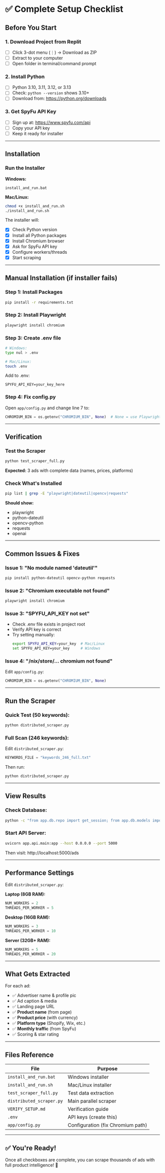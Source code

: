 # ✅ Complete Setup Checklist

## Before You Start

### 1. Download Project from Replit
- [ ] Click 3-dot menu (⋮) → Download as ZIP
- [ ] Extract to your computer
- [ ] Open folder in terminal/command prompt

### 2. Install Python
- [ ] Python 3.10, 3.11, 3.12, or 3.13
- [ ] Check: `python --version` shows 3.10+
- [ ] Download from: https://python.org/downloads

### 3. Get SpyFu API Key
- [ ] Sign up at: https://www.spyfu.com/api
- [ ] Copy your API key
- [ ] Keep it ready for installer

---

## Installation

### Run the Installer

**Windows:**
```
install_and_run.bat
```

**Mac/Linux:**
```bash
chmod +x install_and_run.sh
./install_and_run.sh
```

The installer will:
- [x] Check Python version
- [x] Install all Python packages
- [x] Install Chromium browser
- [x] Ask for SpyFu API key
- [x] Configure workers/threads
- [x] Start scraping

---

## Manual Installation (if installer fails)

### Step 1: Install Packages
```bash
pip install -r requirements.txt
```

### Step 2: Install Playwright
```bash
playwright install chromium
```

### Step 3: Create .env file
```bash
# Windows:
type nul > .env

# Mac/Linux:
touch .env
```

Add to .env:
```
SPYFU_API_KEY=your_key_here
```

### Step 4: Fix config.py
Open `app/config.py` and change line 7 to:
```python
CHROMIUM_BIN = os.getenv("CHROMIUM_BIN", None)  # None = use Playwright default
```

---

## Verification

### Test the Scraper
```bash
python test_scraper_full.py
```

**Expected:** 3 ads with complete data (names, prices, platforms)

### Check What's Installed
```bash
pip list | grep -E "playwright|dateutil|opencv|requests"
```

**Should show:**
- playwright
- python-dateutil
- opencv-python
- requests
- openai

---

## Common Issues & Fixes

### Issue 1: "No module named 'dateutil'"
```bash
pip install python-dateutil opencv-python requests
```

### Issue 2: "Chromium executable not found"
```bash
playwright install chromium
```

### Issue 3: "SPYFU_API_KEY not set"
- Check .env file exists in project root
- Verify API key is correct
- Try setting manually:
  ```bash
  export SPYFU_API_KEY=your_key  # Mac/Linux
  set SPYFU_API_KEY=your_key     # Windows
  ```

### Issue 4: "/nix/store/... chromium not found"
Edit `app/config.py`:
```python
CHROMIUM_BIN = os.getenv("CHROMIUM_BIN", None)
```

---

## Run the Scraper

### Quick Test (50 keywords):
```bash
python distributed_scraper.py
```

### Full Scan (246 keywords):
Edit `distributed_scraper.py`:
```python
KEYWORDS_FILE = "keywords_246_full.txt"
```
Then run:
```bash
python distributed_scraper.py
```

---

## View Results

### Check Database:
```bash
python -c "from app.db.repo import get_session; from app.db.models import AdCreative; print(f'Total ads: {next(get_session()).query(AdCreative).count()}')"
```

### Start API Server:
```bash
uvicorn app.api.main:app --host 0.0.0.0 --port 5000
```

Then visit: http://localhost:5000/ads

---

## Performance Settings

Edit `distributed_scraper.py`:

**Laptop (8GB RAM):**
```python
NUM_WORKERS = 2
THREADS_PER_WORKER = 5
```

**Desktop (16GB RAM):**
```python
NUM_WORKERS = 3
THREADS_PER_WORKER = 10
```

**Server (32GB+ RAM):**
```python
NUM_WORKERS = 5
THREADS_PER_WORKER = 20
```

---

## What Gets Extracted

For each ad:
- ✅ Advertiser name & profile pic
- ✅ Ad caption & media
- ✅ Landing page URL
- ✅ **Product name** (from page)
- ✅ **Product price** (with currency)
- ✅ **Platform type** (Shopify, Wix, etc.)
- ✅ **Monthly traffic** (from SpyFu)
- ✅ Scoring & star rating

---

## Files Reference

| File | Purpose |
|------|---------|
| `install_and_run.bat` | Windows installer |
| `install_and_run.sh` | Mac/Linux installer |
| `test_scraper_full.py` | Test data extraction |
| `distributed_scraper.py` | Main parallel scraper |
| `VERIFY_SETUP.md` | Verification guide |
| `.env` | API keys (create this) |
| `app/config.py` | Configuration (fix Chromium path) |

---

## ✅ You're Ready!

Once all checkboxes are complete, you can scrape thousands of ads with full product intelligence! 🚀
